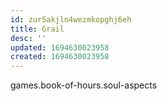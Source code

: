 ```yaml
---
id: zur5akjln4wezmkopghj6eh
title: Grail
desc: ''
updated: 1694630023958
created: 1694630023958
---
```



games.book-of-hours.soul-aspects